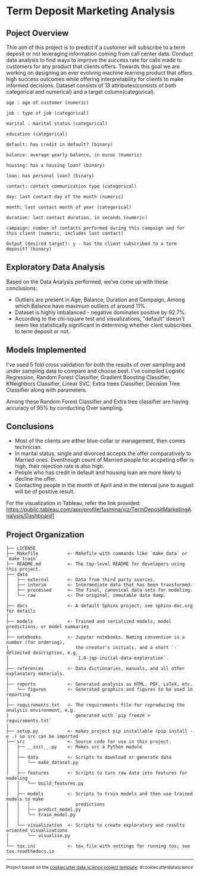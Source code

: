 Term Deposit Marketing Analysis
==============================

Poject Overview
------------

Thie aim of this project is to predict if a customer will subscribe to a term deposit or not leveraging information coming from call center data. Conduct data analysis to find ways to improve the success rate for calls made to customers for any product that clients offers. Towards this goal we are working on designing an ever evolving machine learning product that offers high success outcomes while offering interpretability for clients to make informed decisions. 
Dataset consists of 13 attributes(consists of both categorical and numerical) and a target column(categorical).

    age : age of customer (numeric)

    job : type of job (categorical)

    marital : marital status (categorical)

    education (categorical)

    default: has credit in default? (binary)

    balance: average yearly balance, in euros (numeric)

    housing: has a housing loan? (binary)

    loan: has personal loan? (binary)

    contact: contact communication type (categorical)

    day: last contact day of the month (numeric)

    month: last contact month of year (categorical)

    duration: last contact duration, in seconds (numeric)

    campaign: number of contacts performed during this campaign and for this client (numeric, includes last contact)

    Output (desired target): y - has the client subscribed to a term deposit? (binary)

Exploratory Data Analysis
------------
 Based on the Data Analysis performed,  we've come up with these conclusions:

 * Outliers are present in Age, Balance, Duration and Campaign, Among which Balance have maximum outliers of around 11%.
 * Dataset is highly imbalanced - negative dominates positive by 92.7%.
 * According to the chi-square test and visualizations, "default" doesn't seem like statistically significant in determinig whether clent subscribes to term deposit or not.

Models Implemented
------------

I've used 5 fold cross validation for both the results of over sampling and under sampling data to compare and choose best. I've compiled Logistic Regression, Random Forest Classifier, Gradient Boosting Classifier, KNeighbors Classifier, Linear SVC, Extra trees Classifier, Decision Tree Classifier along with parameters. 

Among these Random Forest Classifier and Extra tree classifier are having accuracy of 95% by conducting Over sampling.

Conclusions
------------

* Most of the clients are either blue-collar or management, then comes technician.
* In marital status, single and divorced accepts the offer comparatively to Married ones. Eventhough count of Married people for accpeting offer is high, their rejection rate is also high.
* People who has credit in default and housing loan are more likely to decline the offer.
* Contacting people in the month of April and in the interval june to august will be of positive result.

For the visualization in Tableau, refer the link provided:
[https://public.tableau.com/app/profile/fasmina/viz/TermDepositMarketingAnalysis/Dashboard1
](url)

Project Organization
------------

    ├── LICENSE
    ├── Makefile           <- Makefile with commands like `make data` or `make train`
    ├── README.md          <- The top-level README for developers using this project.
    ├── data
    │   ├── external       <- Data from third party sources.
    │   ├── interim        <- Intermediate data that has been transformed.
    │   ├── processed      <- The final, canonical data sets for modeling.
    │   └── raw            <- The original, immutable data dump.
    │
    ├── docs               <- A default Sphinx project; see sphinx-doc.org for details
    │
    ├── models             <- Trained and serialized models, model predictions, or model summaries
    │
    ├── notebooks          <- Jupyter notebooks. Naming convention is a number (for ordering),
    │                         the creator's initials, and a short `-` delimited description, e.g.
    │                         `1.0-jqp-initial-data-exploration`.
    │
    ├── references         <- Data dictionaries, manuals, and all other explanatory materials.
    │
    ├── reports            <- Generated analysis as HTML, PDF, LaTeX, etc.
    │   └── figures        <- Generated graphics and figures to be used in reporting
    │
    ├── requirements.txt   <- The requirements file for reproducing the analysis environment, e.g.
    │                         generated with `pip freeze > requirements.txt`
    │
    ├── setup.py           <- makes project pip installable (pip install -e .) so src can be imported
    ├── src                <- Source code for use in this project.
    │   ├── __init__.py    <- Makes src a Python module
    │   │
    │   ├── data           <- Scripts to download or generate data
    │   │   └── make_dataset.py
    │   │
    │   ├── features       <- Scripts to turn raw data into features for modeling
    │   │   └── build_features.py
    │   │
    │   ├── models         <- Scripts to train models and then use trained models to make
    │   │   │                 predictions
    │   │   ├── predict_model.py
    │   │   └── train_model.py
    │   │
    │   └── visualization  <- Scripts to create exploratory and results oriented visualizations
    │       └── visualize.py
    │
    └── tox.ini            <- tox file with settings for running tox; see tox.readthedocs.io


--------

<p><small>Project based on the <a target="_blank" href="https://drivendata.github.io/cookiecutter-data-science/">cookiecutter data science project template</a>. #cookiecutterdatascience</small></p>

